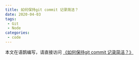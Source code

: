 ```yaml
---
title: 如何保持git commit 记录简洁？
date: 2020-04-03
tags:
 - Git
 - Node
categories: 
 - code
---
```

本文在语鹊编写，请直接访问  [《如何保持git commit 记录简洁？》](https://www.yuque.com/docs/share/706cf572-b20d-47e2-8d4c-1f6dc5b3f6e0?#)







